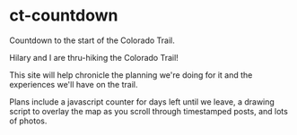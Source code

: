 # ct-countdown
Countdown to the start of the Colorado Trail.

Hilary and I are thru-hiking the Colorado Trail! 

This site will help chronicle the planning we're doing for it and the experiences we'll have on the trail.

Plans include a javascript counter for days left until we leave, a drawing script to overlay the map as you scroll through timestamped posts, and lots of photos.
